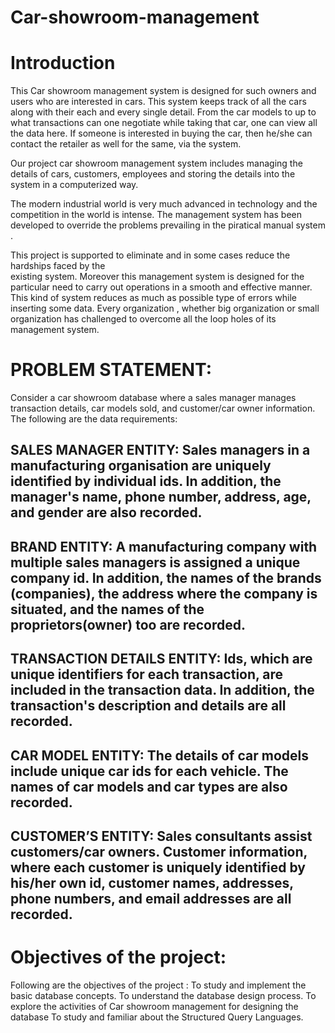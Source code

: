# Car-showroom-management

# Introduction

This Car showroom management system is designed for such owners and users who are interested in cars. This system keeps track of all the cars along with their each and every single detail. From the car models to up to what transactions can one negotiate while taking that car, one can view all the data here. If someone is interested in buying the car, then he/she can contact the retailer as well for the same, via the system.

Our project car showroom management system includes managing the details of cars,  customers, 
employees and storing the details into the system in a computerized way.

The modern industrial world is very much advanced in technology and the competition in the 
world is intense.
The management system has been developed to override the problems prevailing in the piratical 
manual system .

This project is supported to eliminate and in some cases reduce the hardships faced by the  
existing system. Moreover this management system is designed for the particular need to carry 
out operations in a smooth and effective manner. This  kind of system reduces as much as 
possible type of errors while inserting some data. Every organization , whether big organization or
small organization has challenged to overcome all the loop holes of its management system.
# PROBLEM STATEMENT: 
Consider a car showroom database where a sales manager manages transaction details, car models sold, and customer/car owner information. The following are the data requirements: 

## SALES MANAGER ENTITY: Sales managers in a manufacturing organisation are uniquely identified by individual ids. In addition, the manager's name, phone number, address, age, and gender are also recorded. 

## BRAND ENTITY: A manufacturing company with multiple sales managers is assigned a unique company id. In addition, the names of the brands (companies), the address where the company is situated, and the names of the proprietors(owner) too are recorded. 

## TRANSACTION DETAILS ENTITY: Ids, which are unique identifiers for each transaction, are included in the transaction data. In addition, the transaction's description and details are all recorded. 

## CAR MODEL ENTITY: The details of car models include unique car ids for each vehicle. The names of car models and car types are also recorded. 

## CUSTOMER’S ENTITY: Sales consultants assist customers/car owners. Customer information, where each customer is uniquely identified by his/her own id, customer names, addresses, phone numbers, and email addresses are all recorded.

# Objectives of the project:
Following are the objectives of the project :
To study and implement the basic database concepts.
To understand the database design process.
To explore the activities of Car showroom management for designing the database
To study and familiar about the Structured Query Languages.



